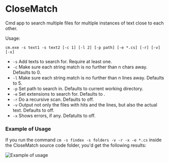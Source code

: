 # CloseMatch

Cmd app to search multiple files for multiple instances of text close to each other.

Usage:

```cm.exe -s text1 -s text2 [-c 1] [-l 2] [-p path] [-e *.cs] [-r] [-v] [-x]```

* ```-s``` Add texts to search for. Require at least one.
* ```-c``` Make sure each string match is no further than n chars away. Defaults to 0.
* ```-l``` Make sure each string match is no further than n lines away. Defaults to 5.
* ```-p``` Set path to search in. Defaults to current working directory.
* ```-e``` Set extensions to search for. Defaults to *.*
* ```-r``` Do a recursive scan. Defaults to off.
* ```-v``` Output not only the files with hits and the lines, but also the actual text. Defaults to off.
* ```-x``` Shows errors, if any. Defatults to off.

### Example of Usage

If you run the command ```cm -s findex -s folders -v -r -x -e *.cs``` inside the CloseMatch source code folder, you'd get the following results:

![Example of usage](https://raw.githubusercontent.com/nagilum/closematch/master/closematch-example.png)
